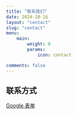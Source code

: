 ```yaml
---
title: "联系我们"  
date: 2024-10-16
layout: "contact"
slug: "contact"
menu:
    main:
        weight: 8
        params:
            icon: contact

comments: false
---
```


## 联系方式

[Google 表单](https://forms.gle/9xfBqQwDCLACzdCm8)
